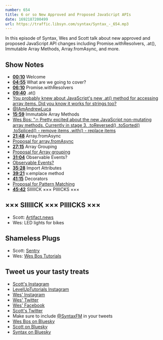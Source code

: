 ```yaml
---
number: 654
title: 6 or so New Approved and Proposed JavaScript APIs
date: 1692187200499
url: https://traffic.libsyn.com/syntax/Syntax_-_654.mp3
---
```


In this episode of Syntax, Wes and Scott talk about new approved and proposed JavaScript API changes including Promise.withResolvers, .at(), Immutable Array Methods, Array.fromAsync, and more.

## Show Notes

* **[00:10](#t=00:10)** Welcome
* **[04:55](#t=04:55)** What are we going to cover?
* **[06:10](#t=06:10)** Promise.withResolvers
* **[09:40](#t=09:40)** .at()
* [You probably knew about JavaScript's new .at() method for accessing array items. Did you know it works for strings too?](https://twitter.com/wesbos/status/1684964556542550031)
* [@IAmAndrewLuca](https://twitter.com/iamandrewluca)
* **[15:59](#t=15:59)** Immutable Array Methods
* [Wes Bos: "🔥 Pretty excited about the new JavaScript non-mutating array methods. Currently in stage 3. .toReversed() .toSorted() .toSpliced() - remove items .with() - replace items](https://twitter.com/wesbos/status/1593271021557239809)
* **[21:48](#t=21:48)** Array.fromAsync
* [Proposal for array.fromAsync](https://github.com/tc39/proposal-array-from-async)
* **[27:15](#t=27:15)** Array Grouping
* [Proposal for Array grouping](https://github.com/tc39/proposal-array-grouping)
* **[31:04](#t=31:04)** Observable Events?
* [Observable Events?](https://github.com/domfarolino/observable)
* **[35:28](#t=35:28)** Import Attributes
* **[39:21](#t=39:21)** v.emplace method
* **[41:15](#t=41:15)** Decorators
* [Proposal for Pattern Matching](https://github.com/tc39/proposal-pattern-matching)
* **[45:42](#t=45:42)** SIIIIICK ××× PIIIICKS ×××

## ××× SIIIIICK ××× PIIIICKS ×××

* Scott: [Artifact.news](https://artifact.news/)
* Wes: LED lights for bikes

## Shameless Plugs

* Scott: [Sentry](https://sentry.io)
* Wes: [Wes Bos Tutorials](https://wesbos.com/courses)

## Tweet us your tasty treats

* [Scott's Instagram](https://www.instagram.com/stolinski/)
* [LevelUpTutorials Instagram](https://www.instagram.com/LevelUpTutorials/)
* [Wes' Instagram](https://www.instagram.com/wesbos/)
* [Wes' Twitter](https://twitter.com/wesbos)
* [Wes' Facebook](https://www.facebook.com/wesbos.developer)
* [Scott's Twitter](https://twitter.com/stolinski)
* Make sure to include [@SyntaxFM](https://twitter.com/SyntaxFM) in your tweets
* [Wes Bos on Bluesky](https://bsky.app/profile/wesbos.com)
* [Scott on Bluesky](https://bsky.app/profile/tolin.ski)
* [Syntax on Bluesky](https://bsky.app/profile/syntax.fm)
